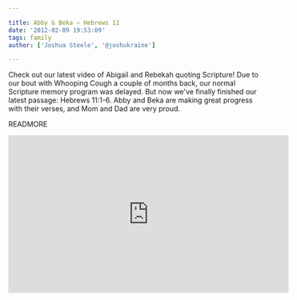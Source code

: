 ```yaml
---

title: Abby & Beka – Hebrews 11
date: '2012-02-09 19:53:09'
tags: family
author: ['Joshua Steele', '@joshukraine']

---
```


Check out our latest video of Abigail and Rebekah quoting Scripture! Due to our bout with Whooping Cough a couple of months back, our normal Scripture memory program was delayed. But now we've finally finished our latest passage: Hebrews 11:1-6. Abby and Beka are making great progress with their verses, and Mom and Dad are very proud.

READMORE

<iframe src="http://www.youtube.com/embed/UFzM_Ze0ehU" frameborder="0" width="560" height="315"></iframe>
